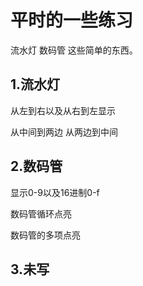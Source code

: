 <html>
<body>
<h1>平时的一些练习</h1>
<p>流水灯 数码管 这些简单的东西。</p>
<h2>1.流水灯</h2>
<p>从左到右以及从右到左显示</p>
<p>从中间到两边 从两边到中间</p>
<h2>2.数码管</h2>
<p>显示0-9以及16进制0-f</p>
<p>数码管循环点亮</p>
<p>数码管的多项点亮</p>
<h2>3.未写</p>
</body>
</html>
